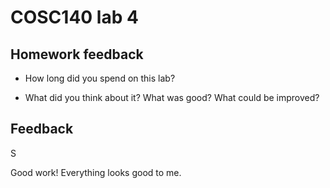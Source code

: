 # COSC140 lab 4

## Homework feedback

 * How long did you spend on this lab?

 * What did you think about it?  What was good?  What could be improved?

## Feedback

S

Good work!  Everything looks good to me.

